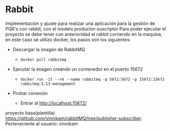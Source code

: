 # Rabbit
Implementación y ajuste para realizar una aplicación para la gestión de PQR's con rabbit, con el modelo productor-suscriptor
Para poder ejecutar el proyecto se debe tener con anterioridad el rabbit corriendo en la maquina, en este caso se utilizo docker, los pasos son los siguientes:

- Descargar la imagen de RabbitMQ
  - `docker pull rabbitmq`

- Ejecutar la imagen creando un contenedor en el puerto 15672
  - `docker run -it --rm --name rabbitmq -p 5672:5672 -p 15672:15672 rabbitmq:3.13-management`

- Probar conexión
  - Entrar al [http://localhost:15672/](http://localhost:15672/)

proyecto base(plantilla) https://github.com/vinnikam/rabbitMQ/tree/publisher-subscriber. Perteneciente al usuario: vinnikam
